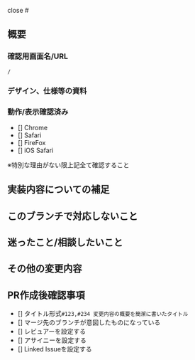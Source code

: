 close #

## 概要

### 確認用画面名/URL
`/`

### デザイン、仕様等の資料

### 動作/表示確認済み
- [] Chrome
- [] Safari
- [] FireFox
- [] iOS Safari

※特別な理由がない限上記全て確認すること

## 実装内容についての補足


## このブランチで対応しないこと


## 迷ったこと/相談したいこと


## その他の変更内容


## PR作成後確認事項
- [] タイトル形式`#123,#234 変更内容の概要を簡潔に書いたタイトル`
- [] マージ先のブランチが意図したものになっている
- [] レビュアーを設定する
- [] アサイニーを設定する
- [] Linked Issueを設定する
